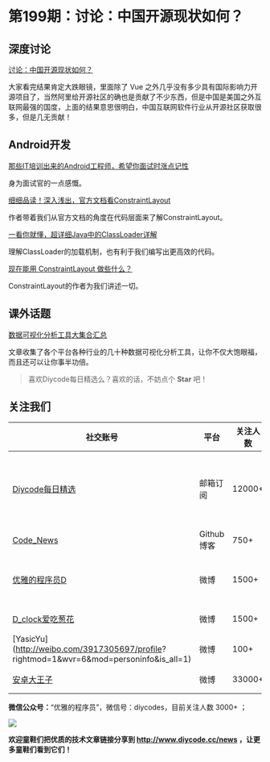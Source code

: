 # 第199期：讨论：中国开源现状如何？

## 深度讨论

[讨论：中国开源现状如何？ ](https://www.diycode.cc/news/2191)

大家看完结果肯定大跌眼镜，里面除了 Vue 之外几乎没有多少具有国际影响力开源项目了，当然阿里给开源社区的确也是贡献了不少东西，但是中国是美国之外互联网最强的国度，上面的结果意思很明白，中国互联网软件行业从开源社区获取很多，但是几无贡献！

## Android开发

[那些IT培训出来的Android工程师，希望你面试时涨点记性](https://www.diycode.cc/news/2187)

身为面试官的一点感慨。

[细细品读！深入浅出，官方文档看ConstraintLayout](https://www.diycode.cc/news/2188)

作者带着我们从官方文档的角度在代码层面来了解ConstraintLayout。

[一看你就懂，超详细Java中的ClassLoader详解](https://www.diycode.cc/news/2189)

理解ClassLoader的加载机制，也有利于我们编写出更高效的代码。

[现在能用 ConstraintLayout 做些什么？](https://www.diycode.cc/news/2190)

ConstraintLayout的作者为我们讲述一切。

## 课外话题

[数据可视化分析工具大集合汇总](https://www.diycode.cc/news/2185)

文章收集了各个平台各种行业的几十种数据可视化分析工具，让你不仅大饱眼福，而且还可以让你事半功倍。

> 喜欢Diycode每日精选么？喜欢的话，不妨点个 **Star** 吧！

## 关注我们

| 社交账号  |  平台  | 关注人数 | 说明 |
| -------- | -------- | -------- | -------- |
| [Diycode每日精选](http://list.qq.com/cgi-bin/qf_invite?id=d469993d2c888e971c0fbb2309c4d84256968386b126b967)|   邮箱订阅  | 12000+ | 每日分享一次Android、iOS、Swfit技术干货  |
| [Code_News](https://github.com/DiyCodes/code_news) |    Github博客  |750+ | 每日邮件推送列表  |
| [优雅的程序员D](http://weibo.com/u/5891258264) |   微博  | 1500+ | 官方微博，每日分享开源信息  |
| [D_clock爱吃葱花](http://weibo.com/u/2480694892)  |   微博  | 1500+ | 日报发起人  |
|[YasicYu](http://weibo.com/3917305697/profile? rightmod=1&wvr=6&mod=personinfo&is_all=1)  |   微博  | 100+ | 日报发起人  |
|[安卓大王子](http://weibo.com/apkbus/)   |   微博  | 33000+ | 日报发起人  |

**微信公众号：**“优雅的程序员”，微信号：diycodes，目前关注人数 3000+ ；

![](http://upload-images.jianshu.io/upload_images/1846413-b42abfa70f909099.jpg?imageMogr2/auto-orient/strip%7CimageView2/2/w/1240)

**欢迎童鞋们把优质的技术文章链接分享到 http://www.diycode.cc/news ，让更多童鞋们看到它们！**
